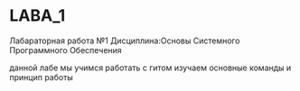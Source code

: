 # LABA_1
Лабараторная работа №1 
Дисциплина:Основы Системного Программного Обеспечения 


 данной лабе мы учимся работать с гитом
 изучаем основные команды и принцип работы
 

